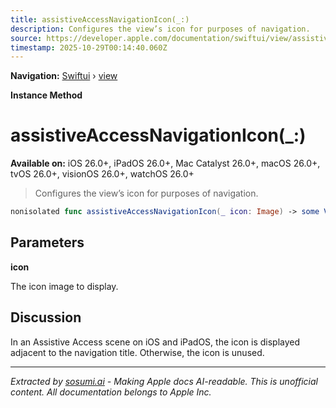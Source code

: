 ```yaml
---
title: assistiveAccessNavigationIcon(_:)
description: Configures the view’s icon for purposes of navigation.
source: https://developer.apple.com/documentation/swiftui/view/assistiveaccessnavigationicon(_:)
timestamp: 2025-10-29T00:14:40.060Z
---
```


**Navigation:** [Swiftui](/documentation/swiftui) › [view](/documentation/swiftui/view)

**Instance Method**

# assistiveAccessNavigationIcon(_:)

**Available on:** iOS 26.0+, iPadOS 26.0+, Mac Catalyst 26.0+, macOS 26.0+, tvOS 26.0+, visionOS 26.0+, watchOS 26.0+

> Configures the view’s icon for purposes of navigation.

```swift
nonisolated func assistiveAccessNavigationIcon(_ icon: Image) -> some View
```

## Parameters

**icon**

The icon image to display.



## Discussion

In an Assistive Access scene on iOS and iPadOS, the icon is displayed adjacent to the navigation title. Otherwise, the icon is unused.

---

*Extracted by [sosumi.ai](https://sosumi.ai) - Making Apple docs AI-readable.*
*This is unofficial content. All documentation belongs to Apple Inc.*
